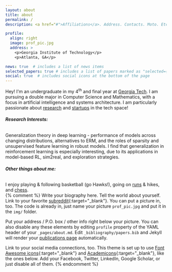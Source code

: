 ```yaml
---
layout: about
title: about
permalink: /
description: <a href="#">Affiliations</a>. Address. Contacts. Moto. Etc.

profile:
  align: right
  image: prof_pic.jpg
  address: >
    <p>Georgia Institute of Technology</p>
    <p>Atlanta, GA</p>

news: true  # includes a list of news items
selected_papers: true # includes a list of papers marked as "selected={true}"
social: true  # includes social icons at the bottom of the page
---
```

Hey! I'm an undergraduate in my 4<sup>th</sup> and final year at [Georgia Tech](http://gatech.edu). I am pursuing a double major in Computer Science and Mathematics, with a focus in artificial intelligence and systems architecture. I am particularly passionate about [research](/publications) and [startups](/experience) in the tech space!

###### **Research Interests:**
Generalization theory in deep learning - performance of models across changing distributions, alternatives to ERM, and the roles of sparsity and unsupervised feature learning in robust models. I find that generalization in reinforcement learning is especially interesting, due to its applications in model-based RL, sim2real, and exploration strategies.

###### **Other things about me:**
I enjoy playing & following basketball (go Hawks!), going on [runs](https://www.strava.com/athletes/6201649) & hikes, and [chess](https://www.chess.com/member/chandhoo).  
{% comment %}
Write your biography here. Tell the world about yourself. Link to your favorite [subreddit](http://reddit.com){:target="\_blank"}. You can put a picture in, too. The code is already in, just name your picture `prof_pic.jpg` and put it in the `img/` folder.

Put your address / P.O. box / other info right below your picture. You can also disable any these elements by editing `profile` property of the YAML header of your `_pages/about.md`. Edit `_bibliography/papers.bib` and Jekyll will render your [publications page](/al-folio/publications/) automatically.

Link to your social media connections, too. This theme is set up to use [Font Awesome icons](http://fortawesome.github.io/Font-Awesome/){:target="\_blank"} and [Academicons](https://jpswalsh.github.io/academicons/){:target="\_blank"}, like the ones below. Add your Facebook, Twitter, LinkedIn, Google Scholar, or just disable all of them.
{% endcomment %}
